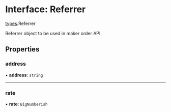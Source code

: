 # Interface: Referrer

[types](../modules/types.md).Referrer

Referrer object to be used in maker order API

## Properties

### address

• **address**: `string`

___

### rate

• **rate**: `BigNumberish`
